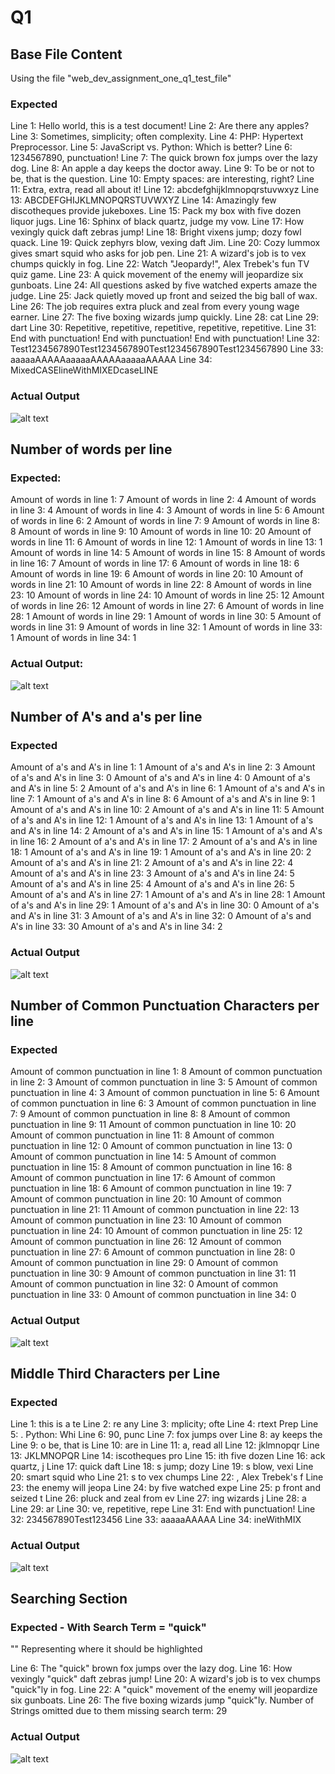 # Q1

## Base File Content

Using the file "web_dev_assignment_one_q1_test_file"

### Expected

Line 1: Hello world, this is a test document!
Line 2: Are there any apples?
Line 3: Sometimes, simplicity; often complexity.
Line 4: PHP: Hypertext Preprocessor.
Line 5: JavaScript vs. Python: Which is better?
Line 6: 1234567890, punctuation!
Line 7: The quick brown fox jumps over the lazy dog.
Line 8: An apple a day keeps the doctor away.
Line 9: To be or not to be, that is the question.
Line 10: Empty spaces: are interesting, right?
Line 11: Extra, extra, read all about it!
Line 12: abcdefghijklmnopqrstuvwxyz
Line 13: ABCDEFGHIJKLMNOPQRSTUVWXYZ
Line 14: Amazingly few discotheques provide jukeboxes.
Line 15: Pack my box with five dozen liquor jugs.
Line 16: Sphinx of black quartz, judge my vow.
Line 17: How vexingly quick daft zebras jump!
Line 18: Bright vixens jump; dozy fowl quack.
Line 19: Quick zephyrs blow, vexing daft Jim.
Line 20: Cozy lummox gives smart squid who asks for job pen.
Line 21: A wizard's job is to vex chumps quickly in fog.
Line 22: Watch "Jeopardy!", Alex Trebek's fun TV quiz game.
Line 23: A quick movement of the enemy will jeopardize six gunboats.
Line 24: All questions asked by five watched experts amaze the judge.
Line 25: Jack quietly moved up front and seized the big ball of wax.
Line 26: The job requires extra pluck and zeal from every young wage earner.
Line 27: The five boxing wizards jump quickly.
Line 28: cat
Line 29: dart
Line 30: Repetitive, repetitive, repetitive, repetitive, repetitive.
Line 31: End with punctuation! End with punctuation! End with punctuation!
Line 32: Test1234567890Test1234567890Test1234567890Test1234567890
Line 33: aaaaaAAAAAaaaaaAAAAAaaaaaAAAAA
Line 34: MixedCASElineWithMIXEDcaseLINE

### Actual Output

![alt text](image.png)

## Number of words per line

### Expected:

Amount of words in line 1: 7
Amount of words in line 2: 4
Amount of words in line 3: 4
Amount of words in line 4: 3
Amount of words in line 5: 6
Amount of words in line 6: 2
Amount of words in line 7: 9
Amount of words in line 8: 8
Amount of words in line 9: 10
Amount of words in line 10: 20
Amount of words in line 11: 6
Amount of words in line 12: 1
Amount of words in line 13: 1
Amount of words in line 14: 5
Amount of words in line 15: 8
Amount of words in line 16: 7
Amount of words in line 17: 6
Amount of words in line 18: 6
Amount of words in line 19: 6
Amount of words in line 20: 10
Amount of words in line 21: 10
Amount of words in line 22: 8
Amount of words in line 23: 10
Amount of words in line 24: 10
Amount of words in line 25: 12
Amount of words in line 26: 12
Amount of words in line 27: 6
Amount of words in line 28: 1
Amount of words in line 29: 1
Amount of words in line 30: 5
Amount of words in line 31: 9
Amount of words in line 32: 1
Amount of words in line 33: 1
Amount of words in line 34: 1

### Actual Output:

![alt text](image-1.png)

## Number of A's and a's per line

### Expected

Amount of a's and A's in line 1: 1
Amount of a's and A's in line 2: 3
Amount of a's and A's in line 3: 0
Amount of a's and A's in line 4: 0
Amount of a's and A's in line 5: 2
Amount of a's and A's in line 6: 1
Amount of a's and A's in line 7: 1
Amount of a's and A's in line 8: 6
Amount of a's and A's in line 9: 1
Amount of a's and A's in line 10: 2
Amount of a's and A's in line 11: 5
Amount of a's and A's in line 12: 1
Amount of a's and A's in line 13: 1
Amount of a's and A's in line 14: 2
Amount of a's and A's in line 15: 1
Amount of a's and A's in line 16: 2
Amount of a's and A's in line 17: 2
Amount of a's and A's in line 18: 1
Amount of a's and A's in line 19: 1
Amount of a's and A's in line 20: 2
Amount of a's and A's in line 21: 2
Amount of a's and A's in line 22: 4
Amount of a's and A's in line 23: 3
Amount of a's and A's in line 24: 5
Amount of a's and A's in line 25: 4
Amount of a's and A's in line 26: 5
Amount of a's and A's in line 27: 1
Amount of a's and A's in line 28: 1
Amount of a's and A's in line 29: 1
Amount of a's and A's in line 30: 0
Amount of a's and A's in line 31: 3
Amount of a's and A's in line 32: 0
Amount of a's and A's in line 33: 30
Amount of a's and A's in line 34: 2

### Actual Output

![alt text](image-2.png)

## Number of Common Punctuation Characters per line

### Expected

Amount of common punctuation in line 1: 8
Amount of common punctuation in line 2: 3
Amount of common punctuation in line 3: 5
Amount of common punctuation in line 4: 3
Amount of common punctuation in line 5: 6
Amount of common punctuation in line 6: 3
Amount of common punctuation in line 7: 9
Amount of common punctuation in line 8: 8
Amount of common punctuation in line 9: 11
Amount of common punctuation in line 10: 20
Amount of common punctuation in line 11: 8
Amount of common punctuation in line 12: 0
Amount of common punctuation in line 13: 0
Amount of common punctuation in line 14: 5
Amount of common punctuation in line 15: 8
Amount of common punctuation in line 16: 8
Amount of common punctuation in line 17: 6
Amount of common punctuation in line 18: 6
Amount of common punctuation in line 19: 7
Amount of common punctuation in line 20: 10
Amount of common punctuation in line 21: 11
Amount of common punctuation in line 22: 13
Amount of common punctuation in line 23: 10
Amount of common punctuation in line 24: 10
Amount of common punctuation in line 25: 12
Amount of common punctuation in line 26: 12
Amount of common punctuation in line 27: 6
Amount of common punctuation in line 28: 0
Amount of common punctuation in line 29: 0
Amount of common punctuation in line 30: 9
Amount of common punctuation in line 31: 11
Amount of common punctuation in line 32: 0
Amount of common punctuation in line 33: 0
Amount of common punctuation in line 34: 0

### Actual Output

![alt text](image-3.png)

## Middle Third Characters per Line

### Expected

Line 1: this is a te
Line 2: re any
Line 3: mplicity; ofte
Line 4: rtext Prep
Line 5: . Python: Whi
Line 6: 90, punc
Line 7: fox jumps over
Line 8: ay keeps the
Line 9: o be, that is
Line 10: are in
Line 11: a, read all
Line 12: jklmnopqr
Line 13: JKLMNOPQR
Line 14: iscotheques pro
Line 15: ith five dozen
Line 16: ack quartz, j
Line 17: quick daft
Line 18: s jump; dozy
Line 19: s blow, vexi
Line 20: smart squid who
Line 21: s to vex chumps
Line 22: , Alex Trebek's f
Line 23: the enemy will jeopa
Line 24: by five watched expe
Line 25: p front and seized t
Line 26: pluck and zeal from ev
Line 27: ing wizards j
Line 28: a
Line 29: ar
Line 30: ve, repetitive, repe
Line 31: End with punctuation!
Line 32: 234567890Test123456
Line 33: aaaaaAAAAA
Line 34: ineWithMIX

### Actual Output

![alt text](image-4.png)

## Searching Section

### Expected - With Search Term = "quick"

"" Representing where it should be highlighted

Line 6: The "quick" brown fox jumps over the lazy dog.
Line 16: How vexingly "quick" daft zebras jump!
Line 20: A wizard's job is to vex chumps "quick"ly in fog.
Line 22: A "quick" movement of the enemy will jeopardize six gunboats.
Line 26: The five boxing wizards jump "quick"ly.
Number of Strings omitted due to them missing search term: 29

### Actual Output

![alt text](image-5.png)
